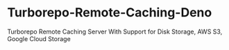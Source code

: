 # Turborepo-Remote-Caching-Deno
 Turborepo Remote Caching Server With Support for Disk Storage, AWS S3, Google Cloud Storage
